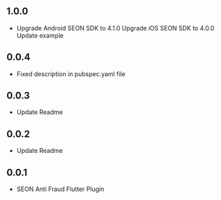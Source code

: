 ## 1.0.0

* 
    Upgrade Android SEON SDK to 4.1.0
    Upgrade iOS SEON SDK to 4.0.0
    Update example

## 0.0.4

* Fixed description in pubspec.yaml file

## 0.0.3

* Update Readme

## 0.0.2

* Update Readme

## 0.0.1

* SEON Anti Fraud Flutter Plugin